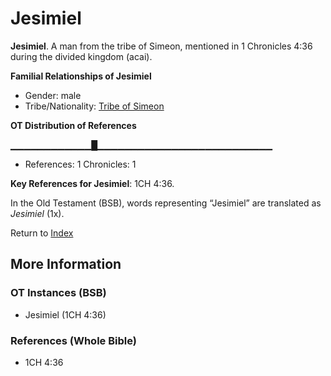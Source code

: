 # Jesimiel
**Jesimiel**. 
A man from the tribe of Simeon, mentioned in 1 Chronicles 4:36 during the divided kingdom (acai). 




**Familial Relationships of Jesimiel**


* Gender: male
* Tribe/Nationality: [Tribe of Simeon](../../../groups/md/acai/Simeon.md)


**OT Distribution of References**

▁▁▁▁▁▁▁▁▁▁▁▁█▁▁▁▁▁▁▁▁▁▁▁▁▁▁▁▁▁▁▁▁▁▁▁▁▁▁
* References: 1 Chronicles: 1



**Key References for Jesimiel**: 
1CH 4:36. 


In the Old Testament (BSB), words representing “Jesimiel” are translated as 
*Jesimiel* (1x). 




Return to [Index](00-Index.md)

## More Information

### OT Instances (BSB)

* Jesimiel (1CH 4:36)



### References (Whole Bible)

* 1CH 4:36



